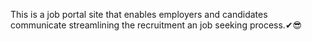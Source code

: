 This is a job portal site that enables employers and candidates communicate streamlining the recruitment an job seeking process.✔😎
